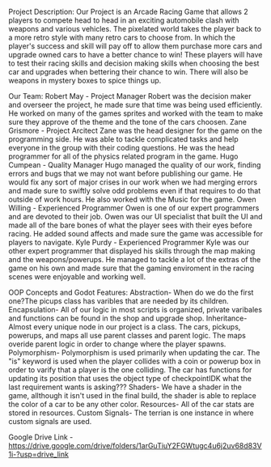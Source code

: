 Project Description:
Our Project is an Arcade Racing Game that allows 2 players to compete head to head in an exciting automobile clash with
weapons and various vehicles. The pixelated world takes the player back to a more retro style with many retro cars to choose
from. In which the player's success and skill will pay off to allow them purchase more cars and upgrade owned cars to have a
better chance to win! These players will have to test their racing skills and decision making skills when choosing the best 
car and upgrades when bettering their chance to win. There will also be weapons in mystery boxes to spice things up. 

Our Team:
	Robert May - Project Manager
		Robert was the decision maker and overseer the project, he made sure that time was being used efficiently. He 
		worked on many of the games sprites and worked with the team to make sure they approve of the theme and the 
		tone of the cars choosen. 
	Zane Grismore - Project Arcitect
		Zane was the head designer for the game on the programming side. He was able to tackle complicated tasks and help everyone in the group with their coding questions. He was the head programmer for all of the physics related program in the game. 
	Hugo Cumpean - Quality Manager 
		Hugo managed the quality of our work, finding errors and bugs that we may not want before publishing our game. He 
		would fix any sort of major crises in our work when we had merging errors and made sure to swiftly solve odd 
		problems even if that requires to do that outside of work hours. He also worked with the Music for the game. 
	Owen Willing - Experienced Programmer
		Owen is one of our expert programmers and are devoted to their job. Owen was our UI specialist that built the UI 
		and made all of the bare bones of what the player sees with their eyes before racing. He added sound affects and 
		made sure the game was accessible for players to navigate. 
	Kyle Purdy - Experienced Programmer
		Kyle was our other expert programmer that displayed his skills through the map making and the weapons/powerups.
		He managed to tackle a lot of the extras of the game on his own and made sure that the gaming enviroment in the 
		racing scenes were enjoyable and working well. 

OOP Concepts and Godot Features:
	Abstraction- When do we do the first one?The picups class has varibles that are needed by its children.
	Encapsulation- All of our logic in most scripts is organized, private varibales and functions can be found in the shop and upgrade shop.
	Inheritance- Almost every unique node in our project is a class. The cars, pickups, powerups, and maps all use parent classes and parent logic. The maps overide parent logic in order to change where the player spawns.
	Polymorphism- Polymorphism is used primarily when updating the car. The "is" keyword is used when the player collides with a coin or powerup box in order to varify that a player is the one colliding. The car has functions for updating its position that uses the object type of checkpointIDK what the last requirement wants is asking???
	Shaders- We have a shader in the game, allthough it isn't used in the final build, the shader is able to replace the color of a car to be any other color.
	Resources- All of the car stats are stored in resources.
	Custom Signals- The terrian is one instance in where custom signals are used.
	
	
Google Drive Link - https://drive.google.com/drive/folders/1arGuTiuY2FGWtugc4u6j2uv68d83V1i-?usp=drive_link
	

